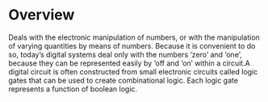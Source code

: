 # Overview
Deals with the electronic manipulation of numbers, or with the manipulation of varying quantities by means of numbers. Because it is convenient to do so, today’s digital systems deal only with the numbers ‘zero’ and ‘one’, because they can be represented easily by ‘off and ‘on’ within a circuit.A digital circuit is often constructed from small electronic circuits called logic gates that can be used to create combinational logic. Each logic gate represents a function of boolean logic.
